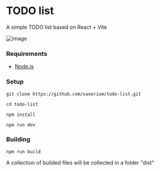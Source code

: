 # TODO list

A simple TODO list based on React + Vite

![image](https://github.com/user-attachments/assets/69d1e64b-ac43-448e-9180-bbeaedad0cf2)


### Requirements

- [Node.js](https://nodejs.org/)

### Setup

`git clone https://github.com/vanorium/todo-list.git`

`cd todo-list`

`npm install`

`npm run dev`

### Building
`npm run build`

A collection of builded files will be collected in a folder "dist"
